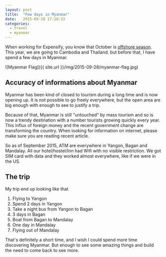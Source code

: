 ```yaml
---
layout: post
title:  "Few days in Myanmar"
date:   2015-09-28 17:28:33
categories:
  - travel
  - myanmar
---
```


When working for Expensify, you know that October is [offshore season](http://we.are.expensify.com/offshoring/).
This year, we are going to Cambodia and Thailand. but before that, I have spend a few days in Myanmar.

![Myanmar Flag]({{ site.url }}/img/2015-09-28/myanmar-flag.jpg)

## Accuracy of informations about Myanmar

Myanmar has been kind of closed to tourism during a long time and is now opening up. It is not possible to go freely 
everywhere, but the open area are big enough with enough to see to justify a trip.

Because of that, Myanmar is still "untouched" by mass tourism and so is now a trendy destination with a number tourists 
growing quickly every year. This influx of foreign money and the recent government change are transforming the country.
 When looking for information on internet, please make sure you are reading recent article. 
 
So as of September 2015, ATM are everywhere in Yangon, Bagan and Mandalay. All our hotel/hostel/Inn had Wifi with no 
visible restriction. We got SIM card with data and they worked almost everywhere, like if we were in the US.
 
## The trip

My trip end up looking like that

1. Flying to Yangon
2. Spend 2 days in Yangon
3. Take a night bus from Yangon to Bagan
4. 3 days in Bagan
5. Boat from Bagan to Mandalay
6. One day in Mandalay
7. Flying out of Mandalay

That's definitely a short time, and I wish I could spend more time discovering Myanmar. But enough to see some amazing
things and build the need to come back to see more.




